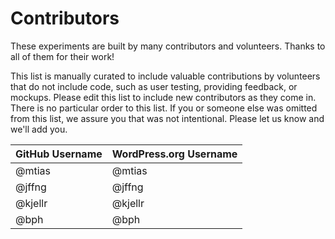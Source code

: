 # Contributors

These experiments are built by many contributors and volunteers. Thanks to all of them for their work!

This list is manually curated to include valuable contributions by volunteers that do not include code, such as user testing, providing feedback, or mockups. Please edit this list to include new contributors as they come in. There is no particular order to this list. If you or someone else was omitted from this list, we assure you that was not intentional. Please let us know and we'll add you. 

| GitHub Username | WordPress.org Username|
| --------------- | --------------------- |
| @mtias | @mtias |
| @jffng | @jffng |
| @kjellr | @kjellr |
| @bph | @bph |